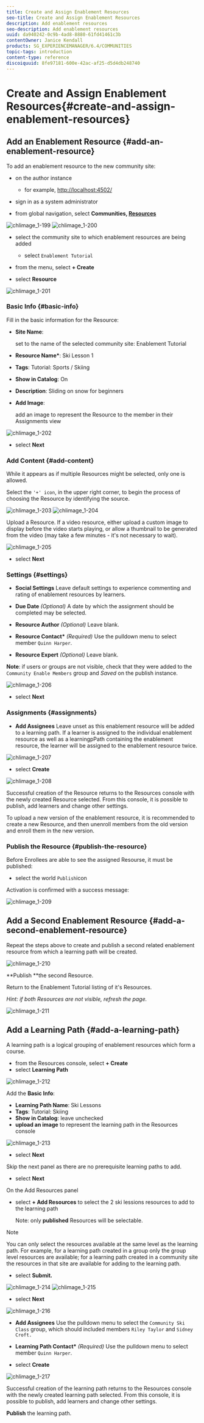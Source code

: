 ```yaml
---
title: Create and Assign Enablement Resources
seo-title: Create and Assign Enablement Resources
description: Add enablement resources
seo-description: Add enablement resources
uuid: da940242-0c9b-4ad8-8880-61fd41461c3b
contentOwner: Janice Kendall
products: SG_EXPERIENCEMANAGER/6.4/COMMUNITIES
topic-tags: introduction
content-type: reference
discoiquuid: 8fe97181-600e-42ac-af25-d5d4db248740
---
```


# Create and Assign Enablement Resources{#create-and-assign-enablement-resources}

## Add an Enablement Resource {#add-an-enablement-resource}

To add an enablement resource to the new community site:

* on the author instance

    * for example, [http://localhost:4502/](http://localhost:4503/)

* sign in as a system administrator
* from global navigation, select **Communities, [Resources](resources.md)**

![chlimage_1-199](assets/chlimage_1-199.png) ![chlimage_1-200](assets/chlimage_1-200.png)

* select the community site to which enablement resources are being added

    * select `Enablement Tutorial`

* from the menu, select **+ Create**
* select **Resource**

![chlimage_1-201](assets/chlimage_1-201.png) 

### Basic Info {#basic-info}

Fill in the basic information for the Resource:

* **Site Name**:

  set to the name of the selected community site: Enablement Tutorial

* **Resource Name&ast;**: Ski Lesson 1
* **Tags**: Tutorial: Sports / Skiing
* **Show in Catalog**: On
* **Description**: Sliding on snow for beginners
* **Add Image**:

  add an image to represent the Resource to the member in their Assignments view

![chlimage_1-202](assets/chlimage_1-202.png)

* select **Next**

### Add Content {#add-content}

While it appears as if multiple Resources might be selected, only one is allowed.

Select the `'+' icon`, in the upper right corner, to begin the process of choosing the Resource by identifying the source.

![chlimage_1-203](assets/chlimage_1-203.png) ![chlimage_1-204](assets/chlimage_1-204.png)

Upload a Resource. If a video resource, either upload a custom image to display before the video starts playing, or allow a thumbnail to be generated from the video (may take a few minutes - it's not necessary to wait).

![chlimage_1-205](assets/chlimage_1-205.png)

* select **Next**

### Settings {#settings}

* **Social Settings** 
  Leave default settings to experience commenting and rating of enablement resources by learners.

* **Due Date** 
  *(Optional)* A date by which the assignment should be completed may be selected.

* **Resource Author** 
  *(Optional)* Leave blank.

* **Resource Contact&ast;** 
  *(Required)* Use the pulldown menu to select member `Quinn Harper`.

* **Resource Expert** 
  *(Optional)* Leave blank.

**Note**: if users or groups are not visible, check that they were added to the `Community Enable Members` group and *Saved* on the publish instance.

![chlimage_1-206](assets/chlimage_1-206.png)

* select **Next**

### Assignments {#assignments}

* **Add Assignees** 
  Leave unset as this enablement resource will be added to a learning path. If a learner is assigned to the individual enablement resource as well as a learningpPath containing the enablement resource, the learner will be assigned to the enablement resource twice.

![chlimage_1-207](assets/chlimage_1-207.png)

* select **Create**

![chlimage_1-208](assets/chlimage_1-208.png)

Successful creation of the Resource returns to the Resources console with the newly created Resource selected. From this console, it is possible to publish, add learners and change other settings.

To upload a new version of the enablement resource, it is recommended to create a new Resource, and then unenroll members from the old version and enroll them in the new version.

### Publish the Resource {#publish-the-resource}

Before Enrollees are able to see the assigned Resourse, it must be published:

* select the world `Publish`icon

Activation is confirmed with a success message:

![chlimage_1-209](assets/chlimage_1-209.png) 

## Add a Second Enablement Resource {#add-a-second-enablement-resource}

Repeat the steps above to create and publish a second related enablement resource from which a learning path will be created.

![chlimage_1-210](assets/chlimage_1-210.png)

**Publish **the second Resource.

Return to the Enablement Tutorial listing of it's Resources.

*Hint: if both Resources are not visible, refresh the page.*

![chlimage_1-211](assets/chlimage_1-211.png) 

## Add a Learning Path {#add-a-learning-path}

A learning path is a logical grouping of enablement resources which form a course.

* from the Resources console, select **+ Create**
* select **Learning Path**

![chlimage_1-212](assets/chlimage_1-212.png)

Add the **Basic Info**:

* **Learning Path Name**: Ski Lessons
* **Tags**: Tutorial: Skiing
* **Show in Catalog**: leave unchecked
* **upload an image** to represent the learning path in the Resources console

![chlimage_1-213](assets/chlimage_1-213.png)

* select **Next**

Skip the next panel as there are no prerequisite learning paths to add.

* select **Next**

On the Add Resources panel

* select **+ Add Resources** to select the 2 ski lessions resources to add to the learning path

  Note: only **published** Resources will be selectable.

>[!NOTE]
>
>You can only select the resources available at the same level as the learning path. For example, for a learning path created in a group only the group level resources are available; for a learning path created in a community site the resources in that site are available for adding to the learning path.

* select **Submit.**

![chlimage_1-214](assets/chlimage_1-214.png) ![chlimage_1-215](assets/chlimage_1-215.png)

* select **Next**

![chlimage_1-216](assets/chlimage_1-216.png)

* **Add Assignees** 
  Use the pulldown menu to select the `Community Ski Class` group, which should included members `Riley Taylor` and `Sidney Croft.`

* **Learning Path Contact&ast;** 
  *(Required)* Use the pulldown menu to select member `Quinn Harper`.

* select **Create**

![chlimage_1-217](assets/chlimage_1-217.png)

Successful creation of the learning path returns to the Resources console with the newly created learning path selected. From this console, it is possible to publish, add learners and change other settings.

**Publish** the learning path.

